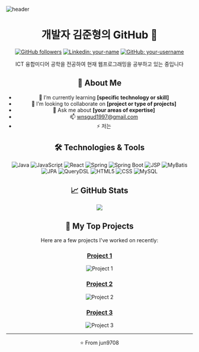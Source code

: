 ![header](https://capsule-render.vercel.app/api?type=slice&color=gradient&height=160&section=header&text=Hi!%20I'm%JUN!&fontAlign=50&fontAlignY=70&fontSize=90&fontColor=000000)

<div align="center">

  # 개발자 김준형의 GitHub 👋

  [![GitHub followers](https://img.shields.io/github/followers/your-username?style=social)](https://github.com/your-username)
  [![Linkedin: your-name](https://img.shields.io/badge/-yourname-blue?style=flat-square&logo=Linkedin&logoColor=white&link=https://www.linkedin.com/in/yourname/)](https://www.linkedin.com/in/yourname/)
  [![GitHub: your-username](https://img.shields.io/github/stars/your-username?affiliations=OWNER&style=social)](https://github.com/your-username)

  ICT 융합미디어 공학을 전공하여 현재 웹프로그래밍을 공부하고 있는 중입니다
  
  ## 🚀 About Me
  - 🌱 I’m currently learning **[specific technology or skill]**
  - 👯 I’m looking to collaborate on **[project or type of projects]**
  - 💬 Ask me about **[your areas of expertise]**
  - 📫 wnsgud1997@gmail.com
  - ⚡ 저는 

  ## 🛠️ Technologies & Tools
  ![Java](https://img.shields.io/badge/Java-007396?style=flat-square&logo=java&logoColor=white)
  ![JavaScript](https://img.shields.io/badge/JavaScript-F7DF1E?style=flat-square&logo=javascript&logoColor=black)
  ![React](https://img.shields.io/badge/React-61DAFB?style=flat-square&logo=react&logoColor=black)
  ![Spring](https://img.shields.io/badge/Spring-6DB33F?style=flat-square&logo=spring&logoColor=white)
  ![Spring Boot](https://img.shields.io/badge/Spring%20Boot-6DB33F?style=flat-square&logo=spring-boot&logoColor=white)
  ![JSP](https://img.shields.io/badge/JSP-007396?style=flat-square&logo=java&logoColor=white)
  ![MyBatis](https://img.shields.io/badge/MyBatis-B20000?style=flat-square&logo=mybatis&logoColor=white)
  ![JPA](https://img.shields.io/badge/JPA-6DB33F?style=flat-square&logo=hibernate&logoColor=white)
  ![QueryDSL](https://img.shields.io/badge/QueryDSL-512BD4?style=flat-square&logo=java&logoColor=white)
  ![HTML5](https://img.shields.io/badge/HTML5-E34F26?style=flat-square&logo=html5&logoColor=white)
  ![CSS](https://img.shields.io/badge/CSS-1572B6?style=flat-square&logo=css3&logoColor=white)
  ![MySQL](https://img.shields.io/badge/MySQL-4479A1?style=flat-square&logo=mysql&logoColor=white)

  ## 📈 GitHub Stats
  <img src="https://github-readme-stats.vercel.app/api?username=jun9708&show_icons=true&theme=radical)">


  ## 📘 My Top Projects
  Here are a few projects I've worked on recently:

  ### [Project 1](https://github.com/your-username/project-1)
  ![Project 1](https://github-readme-stats.vercel.app/api/pin/?username=your-username&repo=project-1&theme=radical)

  ### [Project 2](https://github.com/your-username/project-2)
  ![Project 2](https://github-readme-stats.vercel.app/api/pin/?username=your-username&repo=project-2&theme=radical)

  ### [Project 3](https://github.com/your-username/project-3)
  ![Project 3](https://github-readme-stats.vercel.app/api/pin/?username=your-username&repo=project-3&theme=radical)

  ---

  ⭐️ From jun9708
</div>
